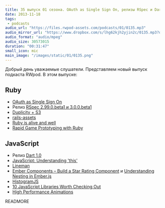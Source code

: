 ```yaml
---
title: 35 выпуск 01 сезона. OAuth as Single Sign On, релизы RSpec и Dart, Lineman, HistogramJS и прочее
date: 2013-11-18
tags:
 - podcasts
audio_url: "https://files.rwpod-assets.com/podcasts/01/0135.mp3"
audio_mirror_url: "https://www.dropbox.com/s/lhg62kjh2yjin2c/0135.mp3?dl=1"
audio_format: "audio/mpeg"
audio_size: 30573015
duration: "00:31:47"
small_icon: mic
main_image: "/images/static/01/0135.png"
---
```


Добрый день уважаемые слушатели. Представляем новый выпуск подкаста RWpod. В этом выпуске:

## Ruby

 - [OAuth as Single Sign On](https://blog.heroku.com/archives/2013/11/14/oauth-sso)
 - Релиз [RSpec 2.99.0.beta1 и 3.0.0.beta1](http://myronmars.to/n/dev-blog/2013/11/rspec-2-99-and-3-0-betas-have-been-released)
 - [Duplicity + S3](http://blog.phusion.nl/2013/11/11/duplicity-s3-easy-cheap-encrypted-automated-full-disk-backups-for-your-servers/)
 - [rails-assets](https://github.com/rails-assets/rails-assets/)
 - [Ruby is alive and well](http://trevoke.net/blog/2013/11/11/ruby-is-alive-and-well/)
 - [Rapid Game Prototyping with Ruby](http://www.confreaks.com/videos/2636-madisonruby2013-rapid-game-prototyping-with-ruby)

## JavaScript

 - Релиз [Dart 1.0](http://blog.chromium.org/2013/11/dart-10-stable-sdk-for-structured-web.html)
 - [JavaScript: Understanding 'this'](https://coderwall.com/p/thslzw)
 - [Lineman](http://blog.testdouble.com/posts/2013-11-12-1st-class-web-development-with-lineman.html)
 - [Ember Components – Build a Star Rating Component](http://www.wintellect.com/blogs/nstieglitz/ember-components-%E2%80%93-build-a-star-rating-component) и [Understanding Nesting in Ember.js](http://ugisozols.com/blog/2013/11/05/understanding-nesting-in-emberjs/)
 - [HistogramJS](https://github.com/AbdiasSoftware/HistogramJS)
 - [10 JavaScript Libraries Worth Checking Out](http://codegeekz.com/10-javascript-libraries-worth-checking-out/)
 - [High Performance Animations](http://www.html5rocks.com/en/tutorials/speed/high-performance-animations/)

READMORE

